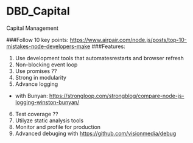 # DBD_Capital
Capital Management


###Follow 10 key points: https://www.airpair.com/node.js/posts/top-10-mistakes-node-developers-make
###Features:
1. Use development tools that automatesrestarts and browser refresh
2. Non-blocking event loop
3. Use promises ??
4. Strong in modularity
5. Advance logging
- with Bunyan: https://strongloop.com/strongblog/compare-node-js-logging-winston-bunyan/
6. Test coverage ??
7. Utilyze static analysis tools
8. Monitor and profile for production
9. Advanced debuging with https://github.com/visionmedia/debug



